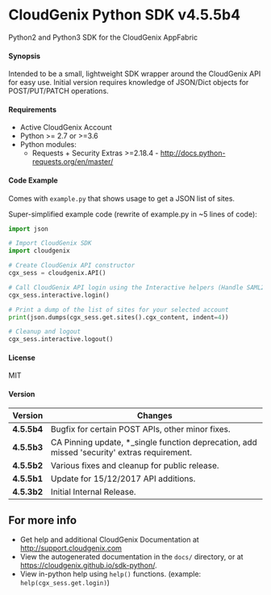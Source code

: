 # CloudGenix Python SDK v4.5.5b4
Python2 and Python3 SDK for the CloudGenix AppFabric

#### Synopsis
Intended to be a small, lightweight SDK wrapper around the CloudGenix API for easy use. 
Initial version requires knowledge of JSON/Dict objects for POST/PUT/PATCH operations.

#### Requirements
* Active CloudGenix Account
* Python >= 2.7 or >=3.6
* Python modules:
    * Requests + Security Extras >=2.18.4 - <http://docs.python-requests.org/en/master/>

#### Code Example
Comes with `example.py` that shows usage to get a JSON list of sites.

Super-simplified example code (rewrite of example.py in ~5 lines of code):
```python
import json

# Import CloudGenix SDK
import cloudgenix

# Create CloudGenix API constructor
cgx_sess = cloudgenix.API()

# Call CloudGenix API login using the Interactive helpers (Handle SAML2.0 login and MSP functions too).
cgx_sess.interactive.login()

# Print a dump of the list of sites for your selected account
print(json.dumps(cgx_sess.get.sites().cgx_content, indent=4))

# Cleanup and logout
cgx_sess.interactive.logout()
```

#### License
MIT

#### Version
Version | Changes
------- | --------
**4.5.5b4**| Bugfix for certain POST APIs, other minor fixes.
**4.5.5b3**| CA Pinning update, *_single function deprecation, add missed 'security' extras requirement.
**4.5.5b2**| Various fixes and cleanup for public release.
**4.5.5b1**| Update for 15/12/2017 API additions.
**4.5.3b2**| Initial Internal Release.

## For more info
 * Get help and additional CloudGenix Documentation at <http://support.cloudgenix.com>
 * View the autogenerated documentation in the `docs/` directory, or at <https://cloudgenix.github.io/sdk-python/>.
 * View in-python help using `help()` functions. (example: `help(cgx_sess.get.login)`)